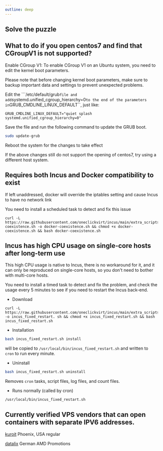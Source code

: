 ```yaml
---
outline: deep
---
```


## Solve the puzzle

## What to do if you open centos7 and find that CGroupV1 is not supported?

Enable CGroup V1: To enable CGroup V1 on an Ubuntu system, you need to edit the kernel boot parameters.

Please note that before changing kernel boot parameters, make sure to backup important data and settings to prevent unexpected problems.

Edit the ```/etc/default/grub`` file and add ``systemd.unified_cgroup_hierarchy=0`` to the end of the parameters in ``GRUB_CMDLINE_LINUX_DEFAULT``, just like:

```
GRUB_CMDLINE_LINUX_DEFAULT="quiet splash systemd.unified_cgroup_hierarchy=0"
```

Save the file and run the following command to update the GRUB boot.

```bash
sudo update-grub
```

Reboot the system for the changes to take effect

If the above changes still do not support the opening of centos7, try using a different host system.

## Requires both Incus and Docker compatibility to exist

If left unaddressed, docker will override the iptables setting and cause Incus to have no network link

You need to install a scheduled task to detect and fix this issue

```shell
curl -L https://raw.githubusercontent.com/oneclickvirt/incus/main/extra_scripts/docker-coexistence.sh -o docker-coexistence.sh && chmod +x docker-coexistence.sh && bash docker-coexistence.sh
```

## Incus has high CPU usage on single-core hosts after long-term use 

This high CPU usage is native to Incus, there is no workaround for it, and it can only be reproduced on single-core hosts, so you don't need to bother with multi-core hosts.

You need to install a timed task to detect and fix the problem, and check the usage every 5 minutes to see if you need to restart the Incus back-end.

* Download

```shell 
curl -L https://raw.githubusercontent.com/oneclickvirt/incus/main/extra_scripts/incus_fixed_restart.sh -o incus_fixed_restart. sh && chmod +x incus_fixed_restart.sh && bash incus_fixed_restart.sh 
```

* Installation

``` bash 
bash incus_fixed_restart.sh install 
```

will be copied to ```/usr/local/bin/incus_fixed_restart.sh``` and written to ```cron``` to run every minute.

* Uninstall

``` bash 
bash incus_fixed_restart.sh uninstall 
```

Removes ```cron``` tasks, script files, log files, and count files.

* Runs normally (called by cron)

``` bash 
/usr/local/bin/incus_fixed_restart.sh 
```

## Currently verified VPS vendors that can open containers with separate IPV6 addresses.

[kuroit](https://my.kuroit.com/aff.php?aff=5) Phoenix, USA regular

[datalix](https://t.me/vps_reviews/338) German AMD Promotions